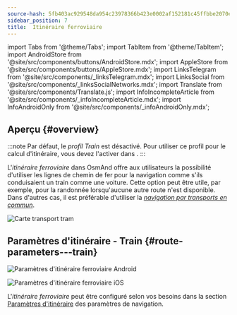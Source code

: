 ```yaml
---
source-hash: 5fb403ac929548da954c23978366b423e0002af152181c45ffbbe2070e386dcc
sidebar_position: 7
title:  Itinéraire ferroviaire
---
```

import Tabs from '@theme/Tabs';
import TabItem from '@theme/TabItem';
import AndroidStore from '@site/src/components/buttons/AndroidStore.mdx';
import AppleStore from '@site/src/components/buttons/AppleStore.mdx';
import LinksTelegram from '@site/src/components/_linksTelegram.mdx';
import LinksSocial from '@site/src/components/_linksSocialNetworks.mdx';
import Translate from '@site/src/components/Translate.js';
import InfoIncompleteArticle from '@site/src/components/_infoIncompleteArticle.mdx';
import InfoAndroidOnly from '@site/src/components/_infoAndroidOnly.mdx';

## Aperçu {#overview}

:::note
Par défaut, le *profil Train* est désactivé. Pour utiliser ce profil pour le calcul d'itinéraire, vous devez l'activer dans *<Translate android="true" ids="shared_string_menu,shared_string_settings,application_profiles"/>*.
:::

L'*itinéraire ferroviaire* dans OsmAnd offre aux utilisateurs la possibilité d'utiliser les lignes de chemin de fer pour la navigation comme s'ils conduisaient un train comme une voiture. Cette option peut être utile, par exemple, pour la randonnée lorsqu'aucune autre route n'est disponible. Dans d'autres cas, il est préférable d'utiliser la *[navigation par transports en commun](./public-transport-navigation.md)*.

![Carte transport tram](@site/static/img/navigation/routing/train_routing_overview.png)

## Paramètres d'itinéraire - Train {#route-parameters---train}

<Tabs groupId="operating-systems" queryString="current-os">

<TabItem value="android" label="Android">

![Paramètres d'itinéraire ferroviaire Android](@site/static/img/navigation/routing/train_routing_andr.png)

</TabItem>

<TabItem value="ios" label="iOS">

![Paramètres d'itinéraire ferroviaire iOS](@site/static/img/navigation/routing/train_routing_ios.png)

</TabItem>

</Tabs>

L'*itinéraire ferroviaire* peut être configuré selon vos besoins dans la section [Paramètres d'itinéraire](../guidance/navigation-settings.md#route-parameters) des paramètres de navigation.